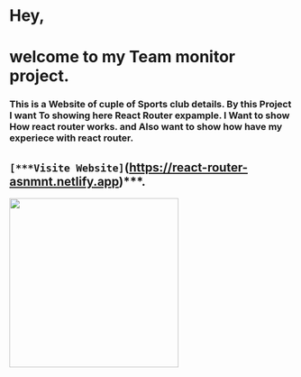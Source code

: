 
# Hey, 
# welcome to my Team monitor project.
### This is a Website of cuple of Sports club details. By this Project I want To showing here React Router expample. I Want to show How react router works. and Also want to show how have my  experiece with react router. 


## `[***Visite Website]`(https://react-router-asnmnt.netlify.app)***.

<img width="300px" src="https://i.ibb.co/PjqRcb5/Screenshot-31.png" />


